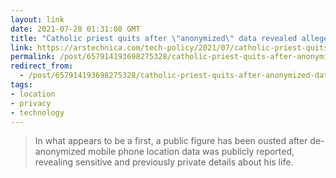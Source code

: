 ```yaml
---
layout: link
date: 2021-07-28 01:31:08 GMT
title: "Catholic priest quits after \"anonymized\" data revealed alleged use of Grindr"
link: https://arstechnica.com/tech-policy/2021/07/catholic-priest-quits-after-anonymized-data-revealed-alleged-use-of-grindr/
permalink: /post/657914193698275328/catholic-priest-quits-after-anonymized-data
redirect_from: 
  - /post/657914193698275328/catholic-priest-quits-after-anonymized-data
tags:
- location
- privacy
- technology
---
```

<blockquote>In what appears to be a first, a public figure has been ousted after de-anonymized mobile phone location data was publicly reported, revealing sensitive and previously private details about his life.</blockquote>